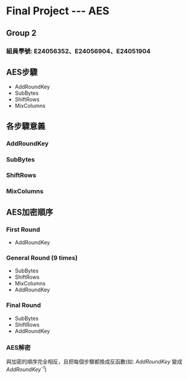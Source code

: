 # Final Project --- AES

## Group 2
### 組員學號: E24056352、E24056904、E24051904

## AES步驟
* AddRoundKey
* SubBytes
* ShiftRows
* MixColumns

## 各步驟意義

### AddRoundKey

### SubBytes

### ShiftRows

### MixColumns



## AES加密順序
### First Round
* AddRoundKey
### General Round (9 times)
* SubBytes
* ShiftRows
* MixColumns
* AddRoundKey
### Final Round
* SubBytes
* ShiftRows
* AddRoundKey
### AES解密
與加密的順序完全相反，且把每個步驟都換成反函數(如: *AddRoundKey* 變成 *AddRoundKey<sup>-1</sup>*)

